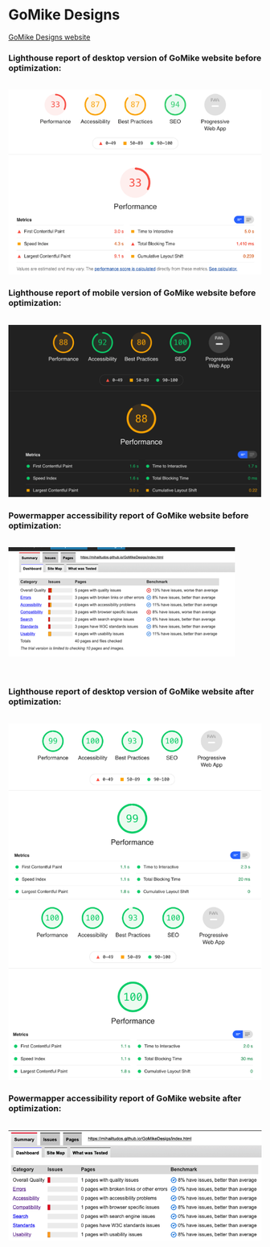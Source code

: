 <html lang="en">

<body>

<h1>GoMike Designs</h1>
<p>
    <a href="https://mihailtudos.github.io/GoMikeDesigs/">GoMike Designs website</a>
</p>
<h3>Lighthouse report of desktop version of GoMike website before optimization:</h3>
<br />
<img src="https://raw.githubusercontent.com/mihailtudos/GoMikeDesigs/main/img/gomike_report_before_optimization.png" title="Schreenshot of Lighthouse Report before optimization"/>
<br />
<h3>Lighthouse report of mobile version of GoMike website before optimization:</h3>
<br />
<img src="https://raw.githubusercontent.com/mihailtudos/GoMikeDesigs/main/img/gomike_mobile_report_before_optimization.png" title="Lighthouse report of the mobile version of GoMike Designs website"/>
<br />
<h3>Powermapper accessibility report of GoMike website before optimization:</h3>
<br />
<img src="https://raw.githubusercontent.com/mihailtudos/GoMikeDesigs/main/img/accessibility_report_before_optimization.png" title="Lighthouse report of the mobile version of GoMike Designs website"/>

<br />
<br />
<br />

<h3>Lighthouse report of desktop version of GoMike website after optimization:</h3>
<br />
<img src="https://raw.githubusercontent.com/mihailtudos/GoMikeDesigs/main/img/gomike_report_after_optimization.png" title="Lighthouse report of the mobile version of GoMike Designs website"/>
<br />
<img src="https://raw.githubusercontent.com/mihailtudos/GoMikeDesigs/main/img/gomike_report_after_contacts_optimization.png" title="Lighthouse report of the mobile version of GoMike Designs website"/>
<br />
<h3>Powermapper accessibility report of GoMike website after optimization:</h3>
<br />
<img src="https://raw.githubusercontent.com/mihailtudos/GoMikeDesigs/main/img/accessibility_report_after_optimization.png" title="Lighthouse report of the mobile version of GoMike Designs website"/>
</body>
